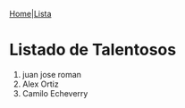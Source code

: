 [Home](/Readme)|[Lista](/lista)
# Listado de Talentosos
1. juan jose roman
1. Alex Ortiz
1. Camilo Echeverry